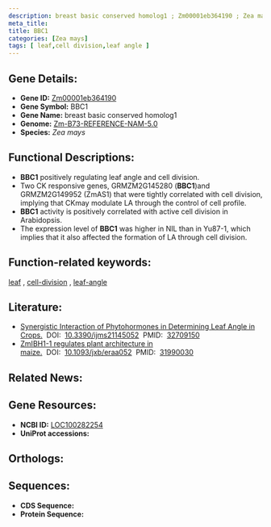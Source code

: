 ```yaml
---
description: breast basic conserved homolog1 ; Zm00001eb364190 ; Zea mays
meta_title:
title: BBC1
categories: [Zea mays]
tags: [ leaf,cell division,leaf angle ]
---
```


## Gene Details:
- **Gene ID:**	[Zm00001eb364190](https://www.maizegdb.org/gene_center/gene/Zm00001eb364190)
- **Gene Symbol:** BBC1
- **Gene Name:** breast basic conserved homolog1
- **Genome:** [Zm-B73-REFERENCE-NAM-5.0](https://www.maizegdb.org/genome/assembly/Zm-B73-REFERENCE-NAM-5.0)
- **Species:** *Zea mays*

## Functional Descriptions:
   - **BBC1** positively regulating leaf angle and cell division.
   - Two CK responsive genes, GRMZM2G145280 (**BBC1**)and GRMZM2G149952 (ZmAS1) that were tightly correlated with cell division, implying that CKmay modulate LA through the control of cell profile.
   - **BBC1** activity is positively correlated with active cell division in Arabidopsis.
   - The expression level of **BBC1** was higher in NIL than in Yu87-1, which implies that it also affected the formation of LA through cell division.

## Function-related keywords:
[leaf](/tags/leaf/)&nbsp;,&nbsp;[cell-division](/tags/cell-division/)&nbsp;,&nbsp;[leaf-angle](/tags/leaf-angle/)

## Literature:
   - [Synergistic Interaction of Phytohormones in Determining Leaf Angle in Crops.]( https://www.researchgate.net/publication/343075239_Synergistic_Interaction_of_Phytohormones_in_Determining_Leaf_Angle_in_Crops)&nbsp;&nbsp;DOI:&nbsp;&nbsp;[10.3390/ijms21145052](https://www.researchgate.net/publication/343075239_Synergistic_Interaction_of_Phytohormones_in_Determining_Leaf_Angle_in_Crops)&nbsp;&nbsp;PMID:&nbsp;&nbsp;[32709150](https://pubmed.ncbi.nlm.nih.gov/32709150/)
   - [ZmIBH1-1 regulates plant architecture in maize.]( https://academic.oup.com/jxb/article/71/10/2943/5716501)&nbsp;&nbsp;DOI:&nbsp;&nbsp;[10.1093/jxb/eraa052](https://academic.oup.com/jxb/article/71/10/2943/5716501)&nbsp;&nbsp;PMID:&nbsp;&nbsp;[31990030](https://pubmed.ncbi.nlm.nih.gov/31990030/)

## Related News:

## Gene Resources:
- **NCBI ID:** [LOC100282254](https://www.ncbi.nlm.nih.gov/gene/?term=LOC100282254)
- **UniProt accessions:** [](https://www.uniprot.org/uniprotkb//entry)

## Orthologs:

## Sequences:
- **CDS Sequence:**
- **Protein Sequence:**
